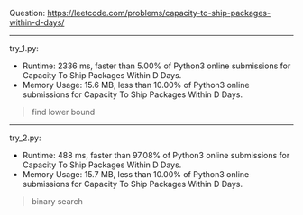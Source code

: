 Question: https://leetcode.com/problems/capacity-to-ship-packages-within-d-days/
 
---

try_1.py:
* Runtime: 2336 ms, faster than 5.00% of Python3 online submissions for Capacity To Ship Packages Within D Days.
* Memory Usage: 15.6 MB, less than 10.00% of Python3 online submissions for Capacity To Ship Packages Within D Days.

> find lower bound

---

try_2.py:
* Runtime: 488 ms, faster than 97.08% of Python3 online submissions for Capacity To Ship Packages Within D Days.
* Memory Usage: 15.7 MB, less than 10.00% of Python3 online submissions for Capacity To Ship Packages Within D Days.

> binary search
